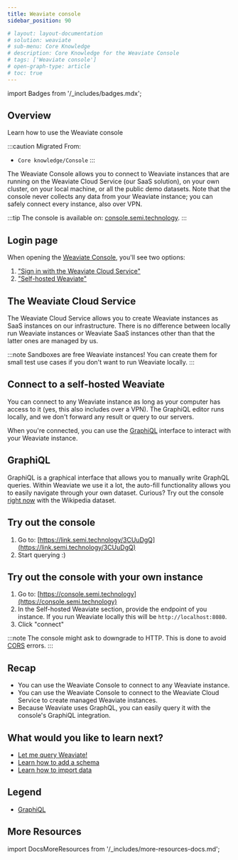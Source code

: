 ```yaml
---
title: Weaviate console
sidebar_position: 90

# layout: layout-documentation
# solution: weaviate
# sub-menu: Core Knowledge
# description: Core Knowledge for the Weaviate Console
# tags: ['Weaviate console']
# open-graph-type: article
# toc: true
---
```

import Badges from '/_includes/badges.mdx';

<Badges/>

## Overview

Learn how to use the Weaviate console

<!-- TODO: Remove explanatory header once layout review complete -->
:::caution Migrated From:
- `Core knowledge/Console`
:::

The Weaviate Console allows you to connect to Weaviate instances that are running on the Weaviate Cloud Service (our SaaS solution), on your own cluster, on your local machine, or all the public demo datasets. Note that the console never collects any data from your Weaviate instance; you can safely connect every instance, also over VPN.

:::tip
The console is available on: [console.semi.technology](https://console.semi.technology).
:::

## Login page

When opening the [Weaviate Console](https://console.semi.technology), you'll see two options:

1. ["Sign in with the Weaviate Cloud Service"](#the-weaviate-cloud-service)
2. ["Self-hosted Weaviate"](#connect-to-a-self-hosted-weaviate)

## The Weaviate Cloud Service

The Weaviate Cloud Service allows you to create Weaviate instances as SaaS instances on our infrastructure. There is no difference between locally run Weaviate instances or Weaviate SaaS instances other than that the latter ones are managed by us.

:::note
Sandboxes are free Weaviate instances! You can create them for small test use cases if you don't want to run Weaviate locally.
:::

## Connect to a self-hosted Weaviate

You can connect to any Weaviate instance as long as your computer has access to it (yes, this also includes over a VPN). The GraphiQL editor runs locally, and we don't forward any result or query to our servers.

When you're connected, you can use the [GraphiQL](#graphiql) interface to interact with your Weaviate instance.

## GraphiQL

GraphiQL is a graphical interface that allows you to manually write GraphQL queries. Within Weaviate we use it a lot, the auto-fill functionality allows you to easily navigate through your own dataset. Curious? Try out the console [right now](https://link.semi.technology/3J8aB73) with the Wikipedia dataset.

## Try out the console

1. Go to: [https://link.semi.technology/3CUuDgQ](https://link.semi.technology/3CUuDgQ)
2. Start querying :)

## Try out the console with your own instance

1. Go to: [https://console.semi.technology](https://console.semi.technology)
2. In the Self-hosted Weaviate section, provide the endpoint of you instance. If you run Weaviate locally this will be `http://localhost:8080`.
3. Click "connect"

:::note
The console might ask to downgrade to HTTP. This is done to avoid [CORS](https://developer.mozilla.org/en-US/docs/Web/HTTP/CORS) errors.
:::

## Recap

* You can use the Weaviate Console to connect to any Weaviate instance.
* You can use the Weaviate Console to connect to the Weaviate Cloud Service to create managed Weaviate instances.
* Because Weaviate uses GraphQL, you can easily query it with the console's GraphiQL integration.

## What would you like to learn next?

* [Let me query Weaviate!](../getting-started/query.md)
* [Learn how to add a schema](/docs/weaviate/getting-started/schema.md)
* [Learn how to import data](../getting-started/import.md)

## Legend

* [GraphiQL](https://github.com/graphql/graphiql)

## More Resources

import DocsMoreResources from '/_includes/more-resources-docs.md';

<DocsMoreResources />
